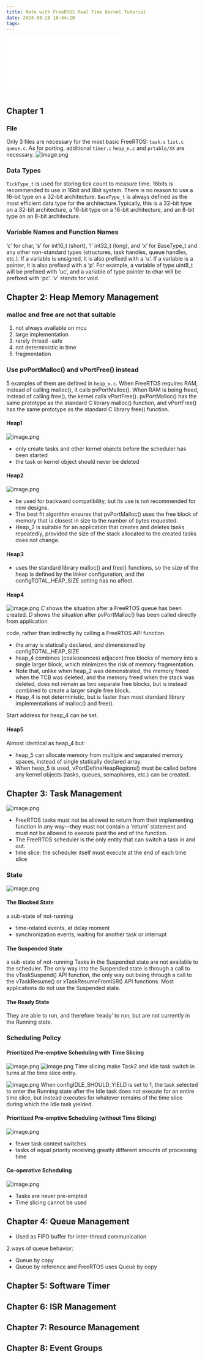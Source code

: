 ```yaml
---
title: Note with FreeRTOS Real Time Kernel Tutorial
date: 2024-08-28 16:44:20
tags:
---
```

![](FreeRTOS%20Real%20Time%20Kernel%20Tutorial.pdf)
## Chapter 1
### File
Only 3 files are necessary for the most basic FreeRTOS: `task.c`  `list.c`  `queue.c`. As for porting, additional `timer.c` `heap_n.c`  and `prtable/XX` are necessary. 
![image.png](https://cdn.jsdelivr.net/gh/TANG617/images/202408281646751.png)

###  Data Types
`TickType_t` is used for storing tick count to measure time. 16bits is recommended to use in 16bit and 8bit system. There is no reason to use a 16-bit type on a 32-bit architecture.
`BaseType_t` is always defined as the most efficient data type for the architecture.Typically, this is a 32-bit type on a 32-bit architecture, a 16-bit type on a 16-bit architecture, and an 8-bit type on an 8-bit architecture.

###  Variable Names and Function Names
‘c’ for char, ‘s’ for int16_t (short), ‘l’ int32_t (long), and ‘x’ for BaseType_t and any other non-standard types (structures, task handles, queue handles, etc.).  If a variable is unsigned, it is also prefixed with a ‘u’. If a variable is a pointer, it is also prefixed with a ‘p’. For example, a variable of type uint8_t will be prefixed with ‘uc’, and a variable of type pointer to char will be prefixed with ‘pc’. 'v' stands for void.

## Chapter 2: Heap Memory Management
###  malloc and free are not that suitable
1. not always available on mcu
2. large implementation
3. rarely thread -safe
4. not deterministic in time
5. fragmentation

### Use pvPortMalloc() and vPortFree() instead
5 examples of them are defined in `heap_x.c`.
When FreeRTOS requires RAM, instead of calling malloc(), it calls pvPortMalloc(). When RAM is being freed, instead of calling free(), the kernel calls vPortFree(). pvPortMalloc() has the same prototype as the standard C library malloc() function, and vPortFree() has the same prototype as the standard C library free() function.

#### Heap1
![image.png](https://cdn.jsdelivr.net/gh/TANG617/images/202408281713141.png)

- only create tasks and other kernel objects before the scheduler has been started
- the task or kernel object should never be deleted

#### Heap2
![image.png](https://cdn.jsdelivr.net/gh/TANG617/images/202408281954329.png)
- be used for backward compatibility, but its use is not recommended for new designs.
- The best fit algorithm ensures that pvPortMalloc() uses the free block of memory that is closest in size to the number of bytes requested.
- Heap_2 is suitable for an application that creates and deletes tasks repeatedly, provided the size of the stack allocated to the created tasks does not change.
#### Heap3
- uses the standard library malloc() and free() functions, so the size of the heap is defined by the linker configuration, and the configTOTAL_HEAP_SIZE setting has no affect.

#### Heap4
![image.png](https://cdn.jsdelivr.net/gh/TANG617/images/202408281957948.png)
*C* shows the situation after a FreeRTOS queue has been created.
*D* shows the situation after pvPortMalloc() has been called directly from application

code, rather than indirectly by calling a FreeRTOS API function.
- the array is statically declared, and dimensioned by configTOTAL_HEAP_SIZE
- heap_4 combines (coalescences) adjacent free blocks of memory into a single larger block, which minimizes the risk of memory fragmentation.
- Note that, unlike when heap_2 was demonstrated, the memory freed when the TCB was deleted, and the memory freed when the stack was deleted, does not remain as two separate free blocks, but is instead combined to create a larger single free block.
- Heap_4 is not deterministic, but is faster than most standard library implementations of malloc() and free().

Start address for heap_4 can be set.

#### Heap5
Almost identical as heap_4 but:
- heap_5 can allocate memory from multiple and separated memory spaces, instead of single statically declared array.
- When heap_5 is used, vPortDefineHeapRegions() must be called before any kernel objects (tasks, queues, semaphores, etc.) can be created.

## Chapter 3: Task Management
![image.png](https://cdn.jsdelivr.net/gh/TANG617/images/202408291133656.png)

- FreeRTOS tasks must not be allowed to return from their implementing function in any way—they must not contain a ‘return’ statement and must not be allowed to execute past the end of the function.
- The FreeRTOS scheduler is the only entity that can switch a task in and out.
- time slice: the scheduler itself must execute at the end of each time slice


### State

![image.png](https://cdn.jsdelivr.net/gh/TANG617/images/202408291140840.png)

#### The Blocked State
a sub-state of not-running
- time-related events, at delay moment
- synchronization events, waiting for another task or interrupt

#### The Suspended State
a sub-state of not-running
Tasks in the Suspended state are not available to the scheduler. The only way into the Suspended state is through a call to the vTaskSuspend() API function, the only way out being through a call to the vTaskResume() or xTaskResumeFromISR() API functions. Most applications do not use the Suspended state.

#### The Ready State
They are able to run, and therefore ‘ready’ to run, but are not currently in the Running state.

### Scheduling Policy
#### Prioritized Pre-emptive Scheduling with Time Slicing
![image.png](https://cdn.jsdelivr.net/gh/TANG617/images/202408291152518.png)
![image.png](https://cdn.jsdelivr.net/gh/TANG617/images/202408291200867.png)
Time slicing make Task2 and Idle task switch in turns at the time slice entry.

![image.png](https://cdn.jsdelivr.net/gh/TANG617/images/202408291203716.png)
When configIDLE_SHOULD_YIELD is set to 1, the task selected to enter the Running state after the Idle task does not execute for an entire time slice, but instead executes for whatever remains of the time slice during which the Idle task yielded.
#### Prioritized Pre-emptive Scheduling (without Time Slicing)
![image.png](https://cdn.jsdelivr.net/gh/TANG617/images/202408291205077.png)
- fewer task context switches
- tasks of equal priority receiving greatly different amounts of processing time

#### Co-operative Scheduling
![image.png](https://cdn.jsdelivr.net/gh/TANG617/images/202408291209751.png)
- Tasks are never pre-empted
- Time slicing cannot be used

## Chapter 4: Queue Management
- Used as FIFO buffer for inter-thread communication

2 ways of queue behavior:
- Queue by copy
- Queue by reference
and FreeRTOS uses Queue by copy

## Chapter 5: Software Timer

## Chapter 6: ISR Management
## Chapter 7: Resource Management
## Chapter 8: Event Groups


